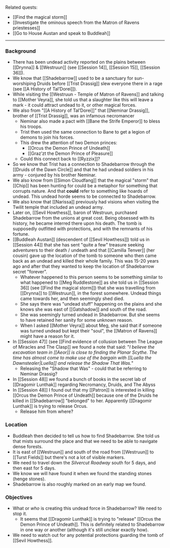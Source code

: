Related quests:
- [[Find the magical storm]]
- [[Investigate the ominous speech from the Matron of Ravens priestesses]]
- [[Go to House Austan and speak to Buddleah]]
---
### Background
- There has been undead activity reported on the plains between [[Drynna]] & [[Westruun]] (see [[Session 14]], [[Session 15]], [[Session 36]]).
- We know that [[Shadebarrow]] used to be a sanctuary for sun-worshiping Druids before [[Trist Drassig]] slew everyone there in a rage (see [[A History of Tal’Dorei]]).
- While visiting the [[Westruun - Temple of Matron of Ravens]] and talking to [[Mother Veyra]], she told us that a slaughter like this will leave a mark - it could attract undead to it, or other magical forces.
- We also from "[[A History of Tal’Dorei]]" that [[Neminar Drassig]], brother of [[Trist Drassig]], was an infamous necromancer
	- Neminar also made a pact with [[Bane the Strife Emperor]] to bless his troops.
	- Trist then used the same connection to Bane to get a legion of demons to join his forces.
	- This drew the attention of two Demon princes:
		- [[Orcus the Demon Prince of Undeath]]
		- [[Graz’zt the Demon Prince of Pleasure]]
	- Could this connect back to [[Ryzzix]]?
- So we know that Trist has a connection to Shadebarrow through the [[Druids of the Dawn Circle]] and that he had undead soldiers in his army - conjured by his brother Neminar.
- We also know from [[Simon Cloudfang]] that the magical "storm" that [[Chip]] has been hunting for could be a metaphor for something that corrupts nature. And that **could** refer to something like hoards of undead. This undead horde seems to be connected to Shadebarrow.
- We also know that [[Narissa]] previously had visions when visiting the Twilit temple that included an undead army.
- Later on, [[Sevil Howthess]], baron of Westruun, purchased Shadebarrow from the unions at great cost. Being obsessed with its history, he became interred there upon his death. The tomb is supposedly outfitted with protections, and with the remnants of his fortune.
- [[Buddleah Austan]] (descendent of [[Sevil Howthess]]) told us in [[Session 44]] that she has sent "quite a few" treasure seeking adventurers to their death / undeath and that [[Camilla Tenver]] (her cousin) gave up the location of the tomb to someone who then came back as an undead and killed their whole family. This was 15-20 years ago and after that they wanted to keep the location of Shadebarrow secret "forever".
	- Whatever happened to this person seems to be something similar to what happened to [[Meg Ruddlestone]] as she told us in [[Session 36]] (see [[Find the magical storm]]) that she was travelling from [[Drynna]] to [[Westruun]], in the forest somewhere. Undead things came towards her, and then seemingly shed died.
	- She says there was "undead stuff" happening on the plains and she knows she was east of [[Gatshadow]] and south of the road.
	- She was seemingly turned undead in Shadebarrow. But she seems to have retained her sanity for some unknown reason.
	- When I asked [[Mother Veyra]] about Meg, she said that if someone was turned undead but kept their "soul", the [[Matron of Ravens]] might have a reason for it.
- In [[Session 47]] (see [[Find evidence of collusion between The League of Miracles and The Clasp]] we found a note that said: "*I believe the excavation team in [[Aeor]] is close to finding the Planar Scythe. The time has almost come to make use of the bargain with [[Luella the Dawnstealer|Luella]] and release the Shadow That Was.*"
	- Releasing the "Shadow that Was" - could that be referring to Neminar Drassig?
- In [[Session 48]] we found a bunch of books in the secret lab of [[Dragomir Lunthak]] regarding Necromancy, Druids, and The Abyss
- In [[Session 48]] I found out that my [[Patron]] is interested in killing [[Orcus the Demon Prince of Undeath]] because one of the Druids he killed in [[Shadebarrow]] "belonged" to her. Apparently [[Dragomir Lunthak]] is trying to release Orcus.
	- Release him from where?
### Location
- Buddleah then decided to tell us how to find Shadebarrow. She told us that mists surround the place and that we need to be able to navigate dense forests.
- It is east of [[Westruun]] and south of the road from [[Westruun]] to [[Turst Fields]] but there's not a lot of visible markers.
- We need to travel down the *Silvercut Roadway* south for 5 days, and then east for 5 days.
- We know we will have found it when we found the standing stones (henge stones).
- Shadebarrow is also roughly marked on an early map we found.

### Objectives
- What or _who_ is creating this undead force in Shadebarrow? We need to stop it.
	- It seems that [[Dragomir Lunthak]] is trying to "release" [[Orcus the Demon Prince of Undeath]]. This is definitely related to Shadebarrow in one way or another (although it's still unclear exactly how).
- We need to watch out for any potential protections guarding the tomb of [[Sevil Howthess]].
